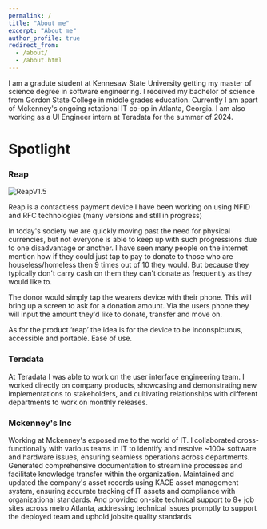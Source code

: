 ```yaml
---
permalink: /
title: "About me"
excerpt: "About me"
author_profile: true
redirect_from: 
  - /about/
  - /about.html
---
```


I am a gradute student at Kennesaw State University getting my master of science degree in software engineering. I received my bachelor of science from Gordon State College in middle grades education. Currently I am apart of Mckenney's ongoing rotational IT co-op in Atlanta, Georgia. I am also working as a UI Engineer intern at Teradata for the summer of 2024. 

Spotlight
======

### Reap ###
![ReapV1.5](/images/reap.png)

Reap is a contactless payment device I have been working on using NFID and RFC technologies (many versions and still in progress)

In today's society we are quickly moving past the need for physical currencies, but not everyone is able to keep up with such progressions due to one disadvantage or another. I have seen many people on the internet mention how if they could just tap to pay to donate to those who are houseless/homeless then 9 times out of 10 they would. But because they typically don't carry cash on them they can't donate as frequently as they would like to. 

The donor would simply tap the wearers device with their phone. This will bring up a screen to ask for a donation amount. Via the users phone they will input the amount they'd like to donate, transfer and move on. 

As for the product ‘reap’ the idea is for the device to be inconspicuous, accessible and portable. Ease of use. 

### Teradata ###
At Teradata I was able to work on the user interface engineering team. I worked directly on company products, showcasing and demonstrating new implementations to stakeholders, and cultivating relationships with different departments to work on monthly releases.  

### Mckenney's Inc ###
Working at Mckenney's exposed me to the world of IT. I collaborated cross-functionally with various teams in IT to identify and resolve ~100+ software and hardware issues, ensuring seamless operations across departments. Generated comprehensive documentation to streamline processes and facilitate knowledge transfer within the organization. Maintained and updated the company's asset records using KACE asset management system, ensuring accurate tracking of IT assets and compliance with organizational standards. And provided on-site technical support to 8+ job sites across metro Atlanta, addressing technical issues promptly to support the deployed team and uphold jobsite quality standards   